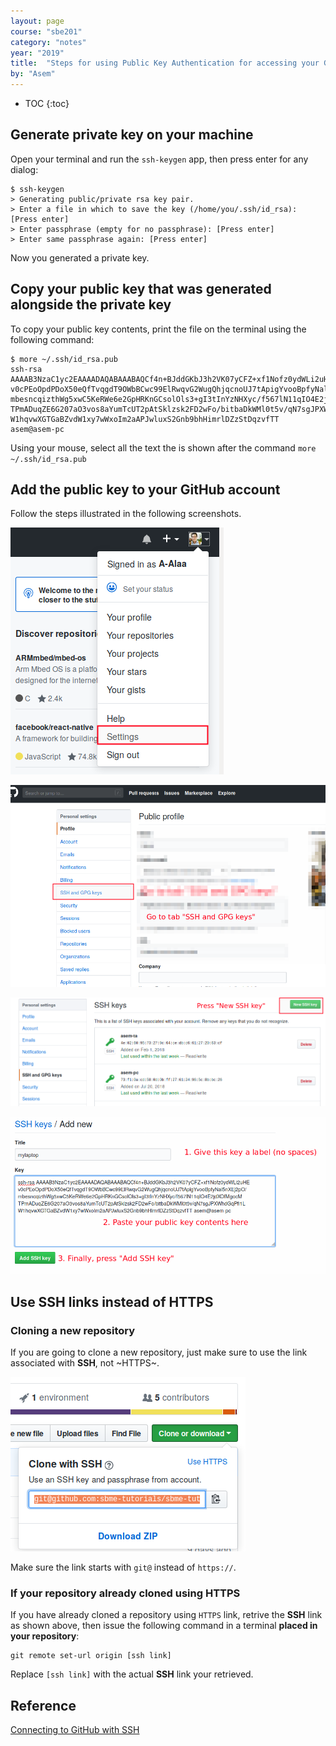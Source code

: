 ```yaml
---
layout: page
course: "sbe201"
category: "notes"
year: "2019"
title:  "Steps for using Public Key Authentication for accessing your GitHub repositories"
by: "Asem"
---
```


* TOC
{:toc}


## Generate private key on your machine

Open your terminal and run the `ssh-keygen` app, then press enter for any dialog:

```
$ ssh-keygen
> Generating public/private rsa key pair.
> Enter a file in which to save the key (/home/you/.ssh/id_rsa): [Press enter]
> Enter passphrase (empty for no passphrase): [Press enter]
> Enter same passphrase again: [Press enter]
```

Now you generated a private key.

## Copy your public key that was generated alongside the private key

To copy your public key contents, print the file on the terminal using the following command:

```
$ more ~/.ssh/id_rsa.pub
ssh-rsa AAAAB3NzaC1yc2EAAAADAQABAAABAQCf4n+BJddGKbJ3h2VK07yCFZ+xf1Nofz0ydWLi2uHE
v0cPEoOpdPDoX50eQfTvqgdT9OWbBCwc99ElRwqvG2WugQhjqcnoUJ7tApigYvooBpfyNal5nXEj2pO/
mbesncqizthWg5xwC5KeRWe6e2GpHRKnGCsolOls3+gI3tInYzNHXyc/f567lN11qIO4E2jdXOfMgocM
TPmADuqZE6G207aO3vos8aYumTcUT2pAtSklzsk2FD2wFo/bitbaDkWMl0t5v/qN7sgJPXWhdGqPfi1L
W1hqvwXGTGaBZvdW1xy7wWxoIm2aAPJwluxS2Gnb9bhHimrlDZzStDqzvfTT asem@asem-pc
```

Using your mouse, select all the text the is shown after the command `more ~/.ssh/id_rsa.pub`


## Add the public key to your GitHub account

Follow the steps illustrated in the following screenshots.

![ssh1](/gallery/add_ssh1.png)


![ssh2](/gallery/add_ssh2.png)


![ssh3](/gallery/add_ssh3.png)


![ssh4](/gallery/add_ssh4.png)


## Use SSH links instead of HTTPS

### Cloning a new repository

If you are going to clone a new repository, just make sure to use the link associated with **SSH**, not ~HTTPS~.

![clone](/gallery/clone_ssh.png)

Make sure the link starts with `git@` instead of `https://`.

### If your repository already cloned using HTTPS

If you have already cloned a repository using `HTTPS` link, retrive the **SSH** link as shown above, then issue the following command in a terminal **placed in your repository**:

```
git remote set-url origin [ssh link]
```

Replace `[ssh link]` with the actual **SSH** link your retrieved.


## Reference

[Connecting to GitHub with SSH](https://help.github.com/en/articles/connecting-to-github-with-ssh)